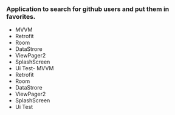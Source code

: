 ### Application to search for github users and put them in favorites.

- MVVM
- Retrofit
- Room
- DataStrore
- ViewPager2
- SplashScreen
- Ui Test- MVVM
- Retrofit
- Room
- DataStrore
- ViewPager2
- SplashScreen
- Ui Test
